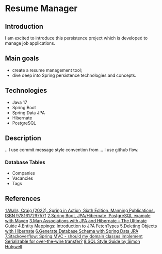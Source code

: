 # Resume Manager

## Introduction
I am excited to introduce this persistence project which is developed to manage job applications.

## Main goals
* create a resume management tool;
* dive deep into Spring persistence technologies and concepts.

## Technologies
* Java 17
* Spring Boot
* Spring Data JPA
* Hibernate
* PostgreSQL

## Description
..
I use commit message style convention from ... I use github flow.

### Database Tables
* Companies
* Vacancies
* Tags


## References
[1.Walls, Craig (2022). Spring in Action, Sixth Edition. Manning Publications. ISBN 9781617297571](https://www.manning.com/books/spring-in-action-sixth-edition)
[2.Spring Boot, JPA/Hibernate, PostgreSQL example with Maven](https://www.bezkoder.com/spring-boot-postgresql-example/)
[3.Map Associations with JPA and Hibernate – The Ultimate Guide](https://thorben-janssen.com/ultimate-guide-association-mappings-jpa-hibernate/)
[4.Entity Mappings: Introduction to JPA FetchTypes](https://thorben-janssen.com/entity-mappings-introduction-jpa-fetchtypes/)
[5.Deleting Objects with Hibernate](https://www.baeldung.com/delete-with-hibernate)
[6.Generate Database Schema with Spring Data JPA](https://www.baeldung.com/spring-data-jpa-generate-db-schema)
[7.Stackoverflow: Spring MVC - should my domain classes implement Serializable for over-the-wire transfer?](https://stackoverflow.com/questions/38457074/spring-mvc-should-my-domain-classes-implement-serializable-for-over-the-wire-t)
[8.SQL Style Guide by Simon Holywell](https://www.sqlstyle.guide/)